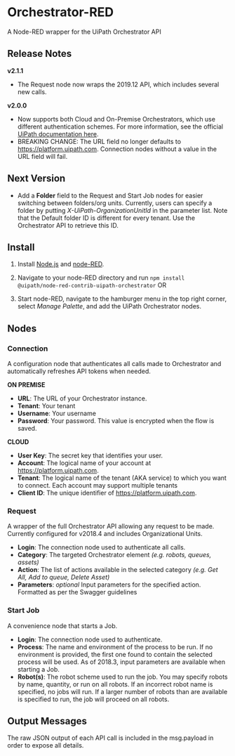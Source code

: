 # Orchestrator-RED
A Node-RED wrapper for the UiPath Orchestrator API

## Release Notes

**v2.1.1**

- The Request node now wraps the 2019.12 API, which includes several new calls.

**v2.0.0**

- Now supports both Cloud and On-Premise Orchestrators, which use different authentication schemes. For more information, see the official [UiPath documentation here](https://docs.uipath.com/orchestrator/reference#consuming-cloud-api).
- BREAKING CHANGE: The URL field no longer defaults to https://platform.uipath.com. Connection nodes without a value in the URL field will fail.

## Next Version

- Add a **Folder** field to the Request and Start Job nodes for easier switching between folders/org units. Currently, users can specify a folder by putting *X-UiPath-OrganizationUnitId* in the parameter list. Note that the Default folder ID is different for every tenant. Use the Orchestrator API to retrieve this ID.

## Install

1. Install [Node.js](https://nodejs.org/en/download/) and [node-RED](https://nodered.org/docs/getting-started/installation).

2. Navigate to your node-RED directory and run `npm install @uipath/node-red-contrib-uipath-orchestrator` OR

3. Start node-RED, navigate to the hamburger menu in the top right corner, select *Manage Palette*, and add the UiPath Orchestrator nodes.

## Nodes

### Connection

A configuration node that authenticates all calls made to Orchestrator and automatically refreshes API tokens when needed.

**ON PREMISE**

* **URL**: The URL of your Orchestrator instance.
* **Tenant**: Your tenant
* **Username**: Your username
* **Password**: Your password. This value is encrypted when the flow is saved.

**CLOUD**

* **User Key**: The secret key that identifies your user.
* **Account**: The logical name of your account at https://platform.uipath.com.
* **Tenant**: The logical name of the tenant (AKA service) to which you want to connect. Each account may support multiple tenants
* **Client ID**: The unique identifier of https://platform.uipath.com.

### Request

A wrapper of the full Orchestrator API allowing any request to be made. Currently configured for v2018.4 and includes Organizational Units.

* **Login**: The connection node used to authenticate all calls.
* **Category**: The targeted Orchestrator element *(e.g. robots, queues, assets)*
* **Action**: The list of actions available in the selected category *(e.g. Get All, Add to queue, Delete Asset)*
* **Parameters**: *optional* Input parameters for the specified action. Formatted as per the Swagger guidelines

### Start Job

A convenience node that starts a Job.

* **Login**: The connection node used to authenticate.
* **Process**: The name and environment of the process to be run. If no environment is provided, the first one found to contain the selected process will be used. As of 2018.3, input parameters are available when starting a Job.
* **Robot(s)**: The robot scheme used to run the job. You may specify robots by name, quantity, or run on all robots. If an incorrect robot name is specified, no jobs will run. If a larger number of robots than are available is specified to run, the job will proceed on all robots.

## Output Messages

The raw JSON output of each API call is included in the msg.payload in order to expose all details.
